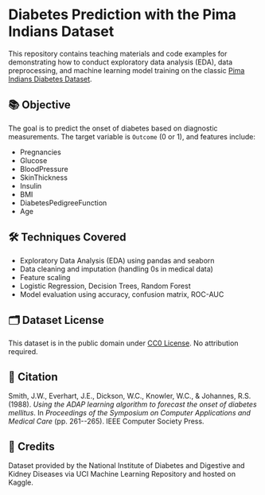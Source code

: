 # Diabetes Prediction with the Pima Indians Dataset

This repository contains teaching materials and code examples for demonstrating how to conduct exploratory data analysis (EDA), data preprocessing, and machine learning model training on the classic [Pima Indians Diabetes Dataset](https://www.kaggle.com/datasets/uciml/pima-indians-diabetes-database).

## 📚 Objective

The goal is to predict the onset of diabetes based on diagnostic measurements. The target variable is `Outcome` (0 or 1), and features include:

- Pregnancies
- Glucose
- BloodPressure
- SkinThickness
- Insulin
- BMI
- DiabetesPedigreeFunction
- Age

## 🛠️ Techniques Covered

- Exploratory Data Analysis (EDA) using pandas and seaborn
- Data cleaning and imputation (handling 0s in medical data)
- Feature scaling
- Logistic Regression, Decision Trees, Random Forest
- Model evaluation using accuracy, confusion matrix, ROC-AUC

## 🗂️ Dataset License

This dataset is in the public domain under [CC0 License](https://creativecommons.org/publicdomain/zero/1.0/). No attribution required.

## 📎 Citation

Smith, J.W., Everhart, J.E., Dickson, W.C., Knowler, W.C., & Johannes, R.S. (1988). *Using the ADAP learning algorithm to forecast the onset of diabetes mellitus*. In *Proceedings of the Symposium on Computer Applications and Medical Care* (pp. 261--265). IEEE Computer Society Press.

## 🔗 Credits

Dataset provided by the National Institute of Diabetes and Digestive and Kidney Diseases via UCI Machine Learning Repository and hosted on Kaggle.
